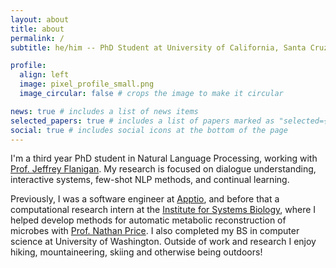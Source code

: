```yaml
---
layout: about
title: about
permalink: /
subtitle: he/him -- PhD Student at University of California, Santa Cruz - bking2 (at) ucsc (dot) edu

profile:
  align: left
  image: pixel_profile_small.png
  image_circular: false # crops the image to make it circular

news: true # includes a list of news items
selected_papers: true # includes a list of papers marked as "selected={true}"
social: true # includes social icons at the bottom of the page
---
```


I'm a third year PhD student in Natural Language Processing, working with [Prof. Jeffrey Flanigan](https://jflanigan.github.io/).
My research is focused on dialogue understanding, interactive systems, few-shot NLP methods, and continual learning.

Previously, I was a software engineer at [Apptio](https://apptio.com), and before that a computational research intern at the [Institute for Systems Biology](https://isbscience.org/), where I helped develop methods for automatic metabolic reconstruction of microbes with [Prof. Nathan Price](https://isbscience.org/bio/nathan-price/).
I also completed my BS in computer science at University of Washington.
Outside of work and research I enjoy hiking, mountaineering, skiing and otherwise being outdoors!
